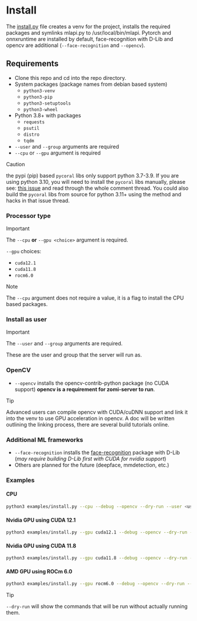 # Install
The [install.py](examples/install.py) file creates a venv for the project, installs the required packages and symlinks mlapi.py to /usr/local/bin/mlapi. 
Pytorch and onnxruntime are installed by default, face-recognition with D-Lib and opencv are additional (`--face-recognition` and `--opencv`).

## Requirements
- Clone this repo and cd into the repo directory.
- System packages (package names from debian based system)
    - `python3-venv`
    - `python3-pip`
    - `python3-setuptools`
    - `python3-wheel`
- Python 3.8+ with packages
    - `requests`
    - `psutil`
    - `distro`
    - `tqdm`
- `--user` and `--group` arguments are required
- `--cpu` or `--gpu` argument is required

>[!CAUTION]
> the pypi (pip) based `pycoral` libs only support python 3.7-3.9. If you are using python 3.10, you will need 
> to install the `pycoral` libs manually, please see: [this issue](https://github.com/google-coral/pycoral/issues/85) 
> and read through the whole comment thread. You could also build the `pycoral` libs from source for python 3.11+ 
> using the method and hacks in that issue thread. 

### Processor type
>[!IMPORTANT]
> The `--cpu` **or** `--gpu <choice>` argument is required. 

`--gpu` choices:
- `cuda12.1`
- `cuda11.8`
- `rocm6.0`

>[!NOTE]
> The `--cpu` argument does not require a value, it is a flag to install the CPU based packages.

### Install as user
>[!IMPORTANT]
> The `--user` and `--group` arguments are required. 

These are the user and group that the server will run as.

### OpenCV
- `--opencv` installs the opencv-contrib-python package (no CUDA support)
**opencv is a requirement for zomi-server to run**.
>[!TIP]
> Advanced users can compile opencv with CUDA/cuDNN support and link it into the venv to use GPU acceleration in opencv.
> A doc will be written outlining the linking process, there are several build tutorials online.

### Additional ML frameworks
- `--face-recognition` installs the [face-recognition](https://github.com/ageitgey/face_recognition) package with D-Lib (*may require building D-Lib first with CUDA for nvidia support*)
- Others are planned for the future (deepface, mmdetection, etc.)

### Examples

#### CPU
```bash
python3 examples/install.py --cpu --debug --opencv --dry-run --user <username> --group <groupname>
```
#### Nvidia GPU using CUDA 12.1
```bash
python3 examples/install.py --gpu cuda12.1 --debug --opencv --dry-run --user <username> --group <groupname>
```

#### Nvidia GPU using CUDA 11.8
```bash
python3 examples/install.py --gpu cuda11.8 --debug --opencv --dry-run --user <username> --group <groupname>
```

#### AMD GPU using ROCm 6.0
```bash
python3 examples/install.py --gpu rocm6.0 --debug --opencv --dry-run --user <username> --group <groupname>
```

>[!TIP]
> `--dry-run` will show the commands that will be run without actually running them.